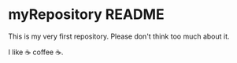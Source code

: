 # myRepository README

This is my very first repository. Please don't think too much about it.

I like :coffee: coffee :coffee:.
